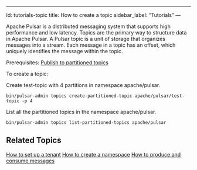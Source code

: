 ---
Id: tutorials-topic
title: How to create a topic
sidebar_label: “Tutorials”
—

Apache Pulsar is a distributed messaging system that supports high performance and low latency. Topics are the primary way to structure data in Apache Pulsar. A Pulsar topic is a unit of storage that organizes messages into a stream. Each message in a topic has an offset, which uniquely identifies the message within the topic. 

Prerequisites:
[Publish to partitioned topics](admin-api-topics#publish-to-partitioned-topics)

To create a topic:

Create test-topic with 4 partitions in namespace apache/pulsar.

`bin/pulsar-admin topics create-partitioned-topic apache/pulsar/test-topic -p 4`

List all the partitioned topics in the namespace apache/pulsar.

`bin/pulsar-admin topics list-partitioned-topics apache/pulsar`

## Related Topics

[How to set up a tenant](tutorials-tenant.md)
[How to create a namespace](tutorials-namespace.md)
[How to produce and consume messages](tutorial-produce-consume.md)








